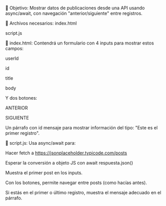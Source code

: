 🎯 Objetivo:
Mostrar datos de publicaciones desde una API usando async/await, con navegación "anterior/siguiente" entre registros.

📂 Archivos necesarios:
index.html

script.js

📄 index.html:
Contendrá un formulario con 4 inputs para mostrar estos campos:

userId

id

title

body

Y dos botones:

ANTERIOR

SIGUIENTE

Un párrafo con id mensaje para mostrar información del tipo: "Este es el primer registro".

📜 script.js:
Usa async/await para:

Hacer fetch a https://jsonplaceholder.typicode.com/posts

Esperar la conversión a objeto JS con await respuesta.json()

Muestra el primer post en los inputs.

Con los botones, permite navegar entre posts (como hacías antes).

Si estás en el primer o último registro, muestra el mensaje adecuado en el párrafo.

